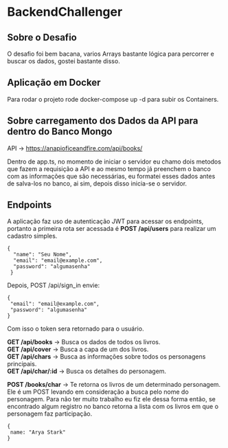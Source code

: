 # BackendChallenger

## Sobre o Desafio

<p>O desafio foi bem bacana, varios Arrays bastante lógica para percorrer e buscar os dados, gostei bastante disso.</p>

## Aplicação em Docker

Para rodar o projeto rode docker-compose up -d para subir os Containers.

## Sobre carregamento dos Dados da API para dentro do Banco Mongo

API -> https://anapioficeandfire.com/api/books/

Dentro de app.ts, no momento de iniciar o servidor eu chamo dois metodos que fazem a requisição a API e ao mesmo tempo já preenchem o banco com as informações que são necessárias, eu formatei esses dados antes de salva-los no banco, ai sim, depois disso inicia-se o servidor.

## Endpoints

A aplicação faz uso de autenticação JWT para acessar os endpoints, portanto a primeira rota ser acessada é <strong>POST /api/users</strong> para realizar um cadastro simples.
```
{
  "name": "Seu Nome",
  "email": "email@example.com",
  "password": "algumasenha"
 }
 ```
 Depois, POST /api/sign_in envie:
 ```
 {
  "email": "email@example.com",
  "password": "algumasenha"
 }
 ```
 Com isso o token sera retornado para o usuário.
 
 <strong>GET /api/books</strong> -> Busca os dados de todos os livros. <br>
 <strong>GET /api/cover</strong> -> Busca a capa de um dos livros. <br>
 <strong>GET /api/chars</strong> -> Busca as informações sobre todos os personagens principais. <br>
 <strong>GET /api/char/:id</strong> -> Busca os detalhes do personagem. <br>
 
 <strong>POST /books/char</strong> -> Te retorna os livros de um determinado personagem. Ele é um POST levando em consideração a busca pelo nome do personagem. Para não ter muito trabalho eu fiz ele dessa forma então, se encontrado algum registro no banco retorna a lista com os livros em que o personagem faz participação.
 ```
 {
  name: "Arya Stark"
 }
 ```
